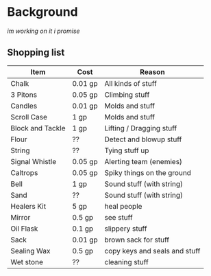 # Background

_im working on it i promise_

## Shopping list
| Item | Cost | Reason |
| --- | --- | --- |
| Chalk | 0.01 gp  | All kinds of stuff |
| 3 Pitons | 0.05 gp | Climbing stuff  |
| Candles | 0.01 gp  | Molds and stuff  |
| Scroll Case | 1 gp  | Molds and stuff  |
| Block and Tackle | 1 gp | Lifting / Dragging stuff |
| Flour | ?? | Detect and blowup stuff |
| String | ?? | Tying stuff up |
| Signal Whistle | 0.05 gp  | Alerting team (enemies) |
| Caltrops | 0.05 gp | Spiky things on the ground |
| Bell | 1 gp  | Sound stuff (with string) |
| Sand | ?? | Sound stuff (with string) |
| Healers Kit | 5 gp | heal people |
| Mirror | 0.5 gp | see stuff |
| Oil Flask | 0.1 gp | slippery stuff |
| Sack | 0.01 gp | brown sack for stuff |
| Sealing Wax | 0.5 gp  | copy keys and seals and stuff |
| Wet stone | ?? | cleaning stuff |

